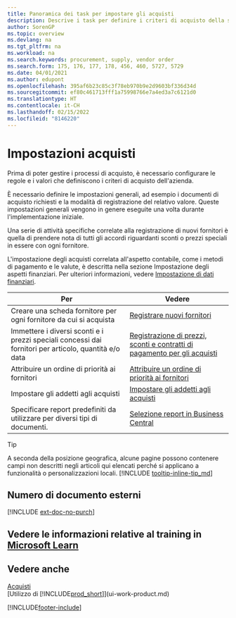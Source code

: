 ```yaml
---
title: Panoramica dei task per impostare gli acquisti
description: Descrive i task per definire i criteri di acquisto della società e impostare i processi di acquisto.
author: SorenGP
ms.topic: overview
ms.devlang: na
ms.tgt_pltfrm: na
ms.workload: na
ms.search.keywords: procurement, supply, vendor order
ms.search.form: 175, 176, 177, 178, 456, 460, 5727, 5729
ms.date: 04/01/2021
ms.author: edupont
ms.openlocfilehash: 395af6b23c85c3f78eb970b9e2d9603bf336d34d
ms.sourcegitcommit: ef80c461713fff1a75998766e7a4ed3a7c6121d0
ms.translationtype: HT
ms.contentlocale: it-CH
ms.lasthandoff: 02/15/2022
ms.locfileid: "8146220"
---
```

# <a name="setting-up-purchasing"></a>Impostazioni acquisti
Prima di poter gestire i processi di acquisto, è necessario configurare le regole e i valori che definiscono i criteri di acquisto dell'azienda.

È necessario definire le impostazioni generali, ad esempio i documenti di acquisto richiesti e la modalità di registrazione del relativo valore. Queste impostazioni generali vengono in genere eseguite una volta durante l'implementazione iniziale.

Una serie di attività specifiche correlate alla registrazione di nuovi fornitori è quella di prendere nota di tutti gli accordi riguardanti sconti o prezzi speciali in essere con ogni fornitore.

L'impostazione degli acquisti correlata all'aspetto contabile, come i metodi di pagamento e le valute, è descritta nella sezione Impostazione degli aspetti finanziari. Per ulteriori informazioni, vedere [Impostazione di dati finanziari](finance-setup-finance.md).

| Per | Vedere |
| --- | --- |
| Creare una scheda fornitore per ogni fornitore da cui si acquista|[Registrare nuovi fornitori](purchasing-how-register-new-vendors.md) |
| Immettere i diversi sconti e i prezzi speciali concessi dai fornitori per articolo, quantità e/o data |[Registrazione di prezzi, sconti e contratti di pagamento per gli acquisti](purchasing-how-record-purchase-price-discount-payment-agreements.md) |
| Attribuire un ordine di priorità ai fornitori |[Attribuire un ordine di priorità ai fornitori](purchasing-how-prioritize-vendors.md) |
| Impostare gli addetti agli acquisti |[Impostare gli addetti agli acquisti](purchasing-how-setup-purchasers.md) |
|Specificare report predefiniti da utilizzare per diversi tipi di documenti.|[Selezione report in Business Central](across-report-selections.md)|

> [!TIP]
> A seconda della posizione geografica, alcune pagine possono contenere campi non descritti negli articoli qui elencati perché si applicano a funzionalità o personalizzazioni locali. [!INCLUDE [tooltip-inline-tip_md](includes/tooltip-inline-tip_md.md)]

## <a name="external-document-number"></a>Numero di documento esterni

[!INCLUDE [ext-doc-no-purch](includes/ext-doc-no-purch.md)]

## <a name="see-related-training-at-microsoft-learn"></a>Vedere le informazioni relative al training in [Microsoft Learn](/learn/paths/trade-get-started-dynamics-365-business-central/)

## <a name="see-also"></a>Vedere anche

[Acquisti](purchasing-manage-purchasing.md)  
[Utilizzo di [!INCLUDE[prod_short](includes/prod_short.md)]](ui-work-product.md)


[!INCLUDE[footer-include](includes/footer-banner.md)]